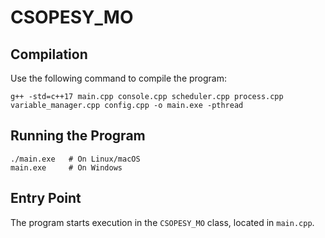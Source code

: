 # CSOPESY_MO

## Compilation

Use the following command to compile the program:

```
g++ -std=c++17 main.cpp console.cpp scheduler.cpp process.cpp variable_manager.cpp config.cpp -o main.exe -pthread
```

## Running the Program

```
./main.exe   # On Linux/macOS
main.exe     # On Windows
```

## Entry Point

The program starts execution in the `CSOPESY_MO` class, located in `main.cpp`.

